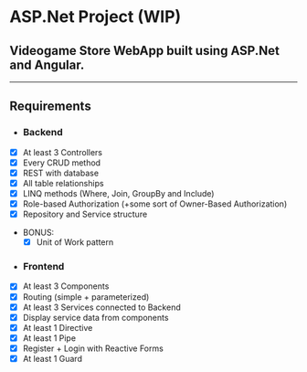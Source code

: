 # ASP.Net Project (WIP)
## Videogame Store WebApp built using ASP.Net and Angular.
-----
## Requirements
- ### Backend
- [x] At least 3 Controllers
- [x] Every CRUD method
- [x] REST with database
- [x] All table relationships
- [x] LINQ methods (Where, Join, GroupBy and Include)
- [x] Role-based Authorization (+some sort of Owner-Based Authorization)
- [x] Repository and Service structure
- BONUS:
  - [x] Unit of Work pattern
- ### Frontend
- [x] At least 3 Components
- [x] Routing (simple + parameterized)
- [x] At least 3 Services connected to Backend
- [x] Display service data from components
- [x] At least 1 Directive
- [x] At least 1 Pipe
- [x] Register + Login with Reactive Forms
- [x] At least 1 Guard
